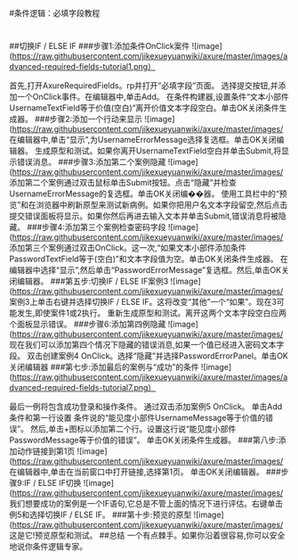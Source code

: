 #条件逻辑：必填字段教程
#
##切换IF / ELSE IF
###步骤1:添加条件OnClick案件
![image](https://raw.githubusercontent.com/jikexueyuanwiki/axure/master/images/advanced-required-fields-tutorial1.png）

首先,打开AxureRequiredFields。rp并打开“必填字段”页面。
选择提交按钮,并添加一个OnClick事件。在编辑器中,单击Add。
在条件构建器,设置条件“文本小部件UsernameTextField等于价值(空白)“离开价值文本字段空白。单击OK关闭条件生成器。
###步骤2:添加一个行动来显示
![image](https://raw.githubusercontent.com/jikexueyuanwiki/axure/master/images/
在编辑器中,单击“显示”,为UsernameErrorMessage选择复选框。单击OK关闭编辑器。
生成原型和测试。如果你离开UsernameTextField空白并单击Submit,将显示错误消息。
###步骤3:添加第二个案例隐藏
![image](https://raw.githubusercontent.com/jikexueyuanwiki/axure/master/images/
添加第二个案例通过双击鼠标单击Submit按钮。点击“隐藏”并检查UsernameErrorMessage的复选框。单击OK关闭编��器。
使用工具栏中的“预览”和在浏览器中刷新原型来测试新病例。如果你把用户名文本字段留空,然后点击提交错误面板将显示。如果你然后再进去输入文本并单击Submit,错误消息将被隐藏。
###步骤4:添加第三个案例检查密码字段
![image](https://raw.githubusercontent.com/jikexueyuanwiki/axure/master/images/
添加第三个案例通过双击OnClick。这一次,“如果文本小部件添加条件PasswordTextField等于(空白)”和文本字段值为空。单击OK关闭条件生成器。
在编辑器中选择“显示”,然后单击“PasswordErrorMessage”复选框。然后,单击OK关闭编辑器。
###第五步:切换IF / ELSE IF案例3
![image](https://raw.githubusercontent.com/jikexueyuanwiki/axure/master/images/
案例3上单击右键并选择切换IF / ELSE IF。这将改变“其他”一个“如果”。现在3可能发生,即使案件1或2执行。
重新生成原型和测试。离开这两个文本字段空白应两个面板显示错误。
###步骤6:添加第四例隐藏
![image](https://raw.githubusercontent.com/jikexueyuanwiki/axure/master/images/
现在我们可以添加第四个情况下隐藏的错误消息,如果一个值已经进入密码文本字段。
双击创建案例4 OnClick。选择“隐藏”并选择PasswordErrorPanel。单击OK关闭编辑器
###第七步:添加最后的案例与“成功”的条件
![image](https://raw.githubusercontent.com/jikexueyuanwiki/axure/master/images/advanced-required-fields-tutorial7.png）

最后一例将包含成功登录和操作条件。
通过双击添加案例5 OnClick。
单击Add条件和第一行设置
条件说的“能见度小部件UsernameMessage等于价值的错误”。
然后,单击+图标以添加第二个行。设置这行说“能见度小部件PasswordMessage等于价值的错误”。
单击OK关闭条件生成器。
###第八步:添加动作链接到第1页
![image](https://raw.githubusercontent.com/jikexueyuanwiki/axure/master/images/
在编辑器中,单击在当前窗口中打开链接,选择第1页。
单击OK关闭编辑器。
###步骤9:IF / ELSE IF切换
![image](https://raw.githubusercontent.com/jikexueyuanwiki/axure/master/images/
我们想要成功的案例是一个IF语句,它总是不管上面的情况下进行评估。右键单击例5和选择切换IF / ELSE IF。
###第十步:预览的原型
![image](https://raw.githubusercontent.com/jikexueyuanwiki/axure/master/images/
这是它!预览原型和测试。
##总结
一个有点棘手。如果你沿着很容易,你可以安全地说你条件逻辑专家。